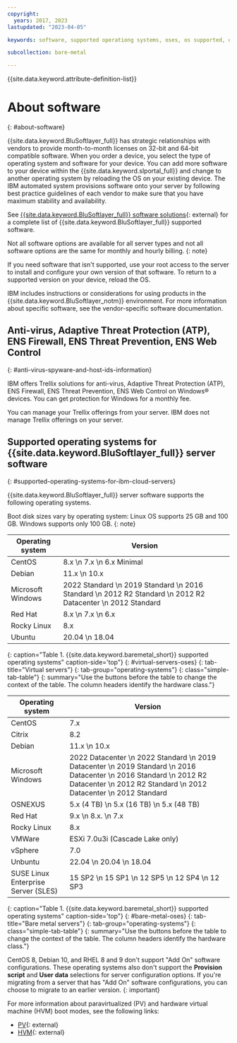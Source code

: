 ```yaml
---
copyright:
  years: 2017, 2023
lastupdated: "2023-04-05"

keywords: software, supported operationg systems, oses, os supported, operating system support, classic os, classic operating system

subcollection: bare-metal

---
```


{{site.data.keyword.attribute-definition-list}}

# About software
{: #about-software}

{{site.data.keyword.BluSoftlayer_full}} has strategic relationships with vendors to provide month-to-month licenses on 32-bit and 64-bit compatible software. When you order a device, you select the type of operating system and software for your device. You can add more software to your device within the {{site.data.keyword.slportal_full}} and change to another operating system by reloading the OS on your existing device. The IBM automated system provisions software onto your server by following best practice guidelines of each vendor to make sure that you have maximum stability and availability.

See [{{site.data.keyword.BluSoftlayer_full}} software solutions](https://cloud.ibm.com/catalog#software){: external} for a complete list of {{site.data.keyword.BluSoftlayer_full}} supported software.

Not all software options are available for all server types and not all software options are the same for monthly and hourly billing.
{: note}

If you need software that isn't supported, use your root access to the server to install and configure your own version of that software. To return to a supported version on your device, reload the OS.

IBM includes instructions or considerations for using products in the {{site.data.keyword.BluSoftlayer_notm}} environment. For more information about specific software, see the vendor-specific software documentation.

## Anti-virus, Adaptive Threat Protection (ATP), ENS Firewall, ENS Threat Prevention, ENS Web Control
{: #anti-virus-spyware-and-host-ids-information}

IBM offers Trellix solutions for anti-virus, Adaptive Threat Protection (ATP), ENS Firewall, ENS Threat Prevention, ENS Web Control on Windows&reg; devices. You can get protection for Windows for a monthly fee.

You can manage your Trellix offerings from your server. IBM does not manage Trellix offerings on your server.

## Supported operating systems for {{site.data.keyword.BluSoftlayer_full}} server software
{: #supported-operating-systems-for-ibm-cloud-servers}

{{site.data.keyword.BluSoftlayer_full}} server software supports the following operating systems. 

Boot disk sizes vary by operating system: Linux OS supports 25 GB and 100 GB. Windows supports only 100 GB.
{: note}

| Operating system | Version |
| --- | --- |
| CentOS | 8.x  \n 7.x  \n 6.x Minimal |
| Debian | 11.x  \n 10.x |
| Microsoft Windows | 2022 Standard  \n 2019 Standard  \n 2016 Standard  \n 2012 R2 Standard  \n 2012 R2 Datacenter  \n 2012 Standard |
| Red Hat | 8.x  \n 7.x  \n 6.x |
| Rocky Linux | 8.x |
| Ubuntu | 20.04  \n 18.04 |
{: caption="Table 1. {{site.data.keyword.baremetal_short}} supported operating systems" caption-side='top"}
{: #virtual-servers-oses}
{: tab-title="Virtual servers"}
{: tab-group="operating-systems"}
{: class="simple-tab-table"}
{: summary="Use the buttons before the table to change the context of the table. The column headers identify the hardware class."}

| Operating system | Version |
| --- | --- | 
| CentOS | 7.x |
| Citrix | 8.2 | 
| Debian | 11.x  \n 10.x |
| Microsoft Windows | 2022 Datacenter  \n 2022 Standard  \n 2019 Datacenter  \n 2019 Standard  \n 2016 Datacenter  \n 2016 Standard  \n 2012 R2 Datacenter  \n 2012 R2 Standard  \n 2012 Datacenter  \n 2012 Standard |
| OSNEXUS | 5.x (4 TB)  \n 5.x (16 TB)  \n 5.x (48 TB) |
| Red Hat | 9.x  \n 8.x. \n 7.x |
| Rocky Linux | 8.x |
| VMWare | ESXi 7.0u3i (Cascade Lake only) | 7.0 Update 2  \n 7.0 Update 1. \n 6.7 Update 3  \n 6.5 Update 3  \n 6.5 Update 2 |
| vSphere | 7.0 |
| Unbuntu | 22.04  \n 20.04  \n 18.04 |
| SUSE Linux Enterprise Server (SLES) | 15 SP2  \n 15 SP1  \n 12 SP5  \n 12 SP4  \n 12 SP3 | 
{: caption="Table 1. {{site.data.keyword.baremetal_short}} supported operating systems" caption-side='top"}
{: #bare-metal-oses}
{: tab-title="Bare metal servers"}
{: tab-group="operating-systems"}
{: class="simple-tab-table"}
{: summary="Use the buttons before the table to change the context of the table. The column headers identify the hardware class."}

CentOS 8, Debian 10, and RHEL 8 and 9 don't support "Add On" software configurations. These operating systems also don't support the **Provision script** and **User data** selections for server configuration options. If you're migrating from a server that has "Add On" software configurations, you can choose to migrate to an earlier version.
{: important}

For more information about paravirtualized (PV) and hardware virtual machine (HVM) boot modes, see the following links:
* [PV](/docs/overview?topic=overview-glossary#x9736806){: external}
* [HVM](/docs/overview?topic=overview-glossary#x9736811){: external}
